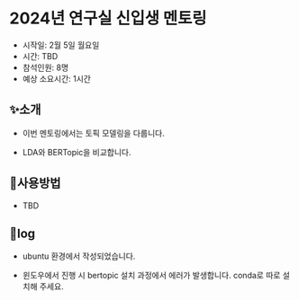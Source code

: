 # 2024년 연구실 신입생 멘토링
- 시작일: 2월 5일 월요일
- 시간: TBD
- 참석인원: 8명
- 예상 소요시간: 1시간

## ✨소개
- 이번 멘토링에서는 토픽 모델링을 다룹니다.

- LDA와 BERTopic을 비교합니다.

## 📙사용방법
- TBD

## 🔧log
- ubuntu 환경에서 작성되었습니다.

- 윈도우에서 진행 시 bertopic 설치 과정에서 에러가 발생합니다. conda로 따로 설치해 주세요.
